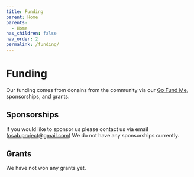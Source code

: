 ```yaml
---
title: Funding
parent: Home
parents:
  - Home
has_children: false
nav_order: 2
permalink: /funding/
---
```


# Funding
Our funding comes from donains from the community via our [Go Fund Me](https://www.gofundme.com/f/open-source-autonomous-scientific-boat-osab?utm_campaign=p_cp_url&utm_medium=os&utm_source=customer), sponsorships, and grants.


## Sponsorships
If you would like to sponsor us please contact us via email (osab.project@gmail.com)
We do not have any sponsorships currently.

## Grants
We have not won any grants yet.
